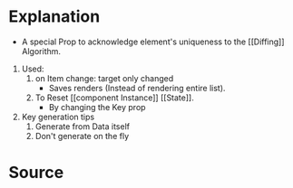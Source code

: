 # Explanation
- A special Prop to acknowledge element's uniqueness to the [[Diffing]] Algorithm.
1. Used:
    1. on Item change: target only changed 
        - Saves renders (Instead of rendering entire list).
	2. To Reset [[component Instance]] [[State]].
		- By changing the Key prop
2. Key generation tips
    1. Generate from Data itself
    2. Don't generate on the fly
# Source
